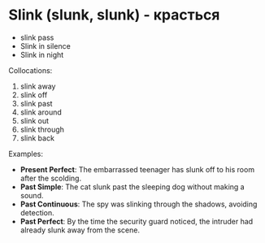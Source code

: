 # Slink (slunk, slunk) - красться
- slink pass
- Slink in silence
- Slink in night


Collocations:
1. slink away
2. slink off
3. slink past
4. slink around
5. slink out
6. slink through
7. slink back

Examples:
- **Present Perfect**: The embarrassed teenager has slunk off to his room after the scolding.
- **Past Simple**: The cat slunk past the sleeping dog without making a sound.
- **Past Continuous**: The spy was slinking through the shadows, avoiding detection.
- **Past Perfect**: By the time the security guard noticed, the intruder had already slunk away from the scene.